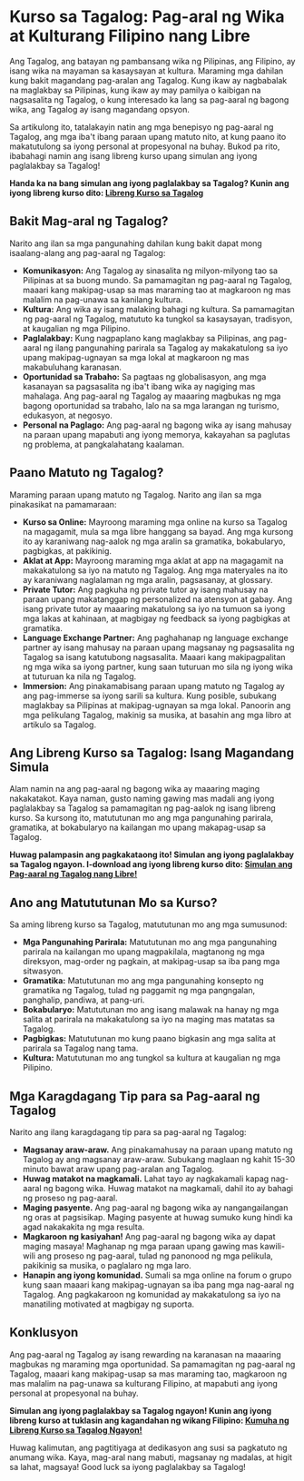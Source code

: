 # Kurso sa Tagalog: Pag-aral ng Wika at Kulturang Filipino nang Libre

Ang Tagalog, ang batayan ng pambansang wika ng Pilipinas, ang Filipino, ay isang wika na mayaman sa kasaysayan at kultura. Maraming mga dahilan kung bakit magandang pag-aralan ang Tagalog. Kung ikaw ay nagbabalak na maglakbay sa Pilipinas, kung ikaw ay may pamilya o kaibigan na nagsasalita ng Tagalog, o kung interesado ka lang sa pag-aaral ng bagong wika, ang Tagalog ay isang magandang opsyon.

Sa artikulong ito, tatalakayin natin ang mga benepisyo ng pag-aaral ng Tagalog, ang mga iba't ibang paraan upang matuto nito, at kung paano ito makatutulong sa iyong personal at propesyonal na buhay. Bukod pa rito, ibabahagi namin ang isang libreng kurso upang simulan ang iyong paglalakbay sa Tagalog!

**Handa ka na bang simulan ang iyong paglalakbay sa Tagalog? Kunin ang iyong libreng kurso dito: [Libreng Kurso sa Tagalog](https://udemywork.com/kurso-sa-tagalog)**

## Bakit Mag-aral ng Tagalog?

Narito ang ilan sa mga pangunahing dahilan kung bakit dapat mong isaalang-alang ang pag-aaral ng Tagalog:

*   **Komunikasyon:** Ang Tagalog ay sinasalita ng milyon-milyong tao sa Pilipinas at sa buong mundo. Sa pamamagitan ng pag-aaral ng Tagalog, maaari kang makipag-usap sa mas maraming tao at magkaroon ng mas malalim na pag-unawa sa kanilang kultura.
*   **Kultura:** Ang wika ay isang malaking bahagi ng kultura. Sa pamamagitan ng pag-aaral ng Tagalog, matututo ka tungkol sa kasaysayan, tradisyon, at kaugalian ng mga Pilipino.
*   **Paglalakbay:** Kung nagpaplano kang maglakbay sa Pilipinas, ang pag-aaral ng ilang pangunahing parirala sa Tagalog ay makakatulong sa iyo upang makipag-ugnayan sa mga lokal at magkaroon ng mas makabuluhang karanasan.
*   **Oportunidad sa Trabaho:** Sa pagtaas ng globalisasyon, ang mga kasanayan sa pagsasalita ng iba't ibang wika ay nagiging mas mahalaga. Ang pag-aaral ng Tagalog ay maaaring magbukas ng mga bagong oportunidad sa trabaho, lalo na sa mga larangan ng turismo, edukasyon, at negosyo.
*   **Personal na Paglago:** Ang pag-aaral ng bagong wika ay isang mahusay na paraan upang mapabuti ang iyong memorya, kakayahan sa paglutas ng problema, at pangkalahatang kaalaman.

## Paano Matuto ng Tagalog?

Maraming paraan upang matuto ng Tagalog. Narito ang ilan sa mga pinakasikat na pamamaraan:

*   **Kurso sa Online:** Mayroong maraming mga online na kurso sa Tagalog na magagamit, mula sa mga libre hanggang sa bayad. Ang mga kursong ito ay karaniwang nag-aalok ng mga aralin sa gramatika, bokabularyo, pagbigkas, at pakikinig.
*   **Aklat at App:** Mayroong maraming mga aklat at app na magagamit na makakatulong sa iyo na matuto ng Tagalog. Ang mga materyales na ito ay karaniwang naglalaman ng mga aralin, pagsasanay, at glossary.
*   **Private Tutor:** Ang pagkuha ng private tutor ay isang mahusay na paraan upang makatanggap ng personalized na atensyon at gabay. Ang isang private tutor ay maaaring makatulong sa iyo na tumuon sa iyong mga lakas at kahinaan, at magbigay ng feedback sa iyong pagbigkas at gramatika.
*   **Language Exchange Partner:** Ang paghahanap ng language exchange partner ay isang mahusay na paraan upang magsanay ng pagsasalita ng Tagalog sa isang katutubong nagsasalita. Maaari kang makipagpalitan ng mga wika sa iyong partner, kung saan tuturuan mo sila ng iyong wika at tuturuan ka nila ng Tagalog.
*   **Immersion:** Ang pinakamabisang paraan upang matuto ng Tagalog ay ang pag-immerse sa iyong sarili sa kultura. Kung posible, subukang maglakbay sa Pilipinas at makipag-ugnayan sa mga lokal. Panoorin ang mga pelikulang Tagalog, makinig sa musika, at basahin ang mga libro at artikulo sa Tagalog.

## Ang Libreng Kurso sa Tagalog: Isang Magandang Simula

Alam namin na ang pag-aaral ng bagong wika ay maaaring maging nakakatakot. Kaya naman, gusto naming gawing mas madali ang iyong paglalakbay sa Tagalog sa pamamagitan ng pag-aalok ng isang libreng kurso. Sa kursong ito, matututunan mo ang mga pangunahing parirala, gramatika, at bokabularyo na kailangan mo upang makapag-usap sa Tagalog.

**Huwag palampasin ang pagkakataong ito! Simulan ang iyong paglalakbay sa Tagalog ngayon. I-download ang iyong libreng kurso dito: [Simulan ang Pag-aaral ng Tagalog nang Libre!](https://udemywork.com/kurso-sa-tagalog)**

## Ano ang Matututunan Mo sa Kurso?

Sa aming libreng kurso sa Tagalog, matututunan mo ang mga sumusunod:

*   **Mga Pangunahing Parirala:** Matututunan mo ang mga pangunahing parirala na kailangan mo upang magpakilala, magtanong ng mga direksyon, mag-order ng pagkain, at makipag-usap sa iba pang mga sitwasyon.
*   **Gramatika:** Matututunan mo ang mga pangunahing konsepto ng gramatika ng Tagalog, tulad ng paggamit ng mga pangngalan, panghalip, pandiwa, at pang-uri.
*   **Bokabularyo:** Matututunan mo ang isang malawak na hanay ng mga salita at parirala na makakatulong sa iyo na maging mas matatas sa Tagalog.
*   **Pagbigkas:** Matututunan mo kung paano bigkasin ang mga salita at parirala sa Tagalog nang tama.
*   **Kultura:** Matututunan mo ang tungkol sa kultura at kaugalian ng mga Pilipino.

## Mga Karagdagang Tip para sa Pag-aaral ng Tagalog

Narito ang ilang karagdagang tip para sa pag-aaral ng Tagalog:

*   **Magsanay araw-araw.** Ang pinakamahusay na paraan upang matuto ng Tagalog ay ang magsanay araw-araw. Subukang maglaan ng kahit 15-30 minuto bawat araw upang pag-aralan ang Tagalog.
*   **Huwag matakot na magkamali.** Lahat tayo ay nagkakamali kapag nag-aaral ng bagong wika. Huwag matakot na magkamali, dahil ito ay bahagi ng proseso ng pag-aaral.
*   **Maging pasyente.** Ang pag-aaral ng bagong wika ay nangangailangan ng oras at pagsisikap. Maging pasyente at huwag sumuko kung hindi ka agad nakakakita ng mga resulta.
*   **Magkaroon ng kasiyahan!** Ang pag-aaral ng bagong wika ay dapat maging masaya! Maghanap ng mga paraan upang gawing mas kawili-wili ang proseso ng pag-aaral, tulad ng panonood ng mga pelikula, pakikinig sa musika, o paglalaro ng mga laro.
*   **Hanapin ang iyong komunidad.** Sumali sa mga online na forum o grupo kung saan maaari kang makipag-ugnayan sa iba pang mga nag-aaral ng Tagalog. Ang pagkakaroon ng komunidad ay makakatulong sa iyo na manatiling motivated at magbigay ng suporta.

## Konklusyon

Ang pag-aaral ng Tagalog ay isang rewarding na karanasan na maaaring magbukas ng maraming mga oportunidad. Sa pamamagitan ng pag-aaral ng Tagalog, maaari kang makipag-usap sa mas maraming tao, magkaroon ng mas malalim na pag-unawa sa kulturang Filipino, at mapabuti ang iyong personal at propesyonal na buhay.

**Simulan ang iyong paglalakbay sa Tagalog ngayon! Kunin ang iyong libreng kurso at tuklasin ang kagandahan ng wikang Filipino: [Kumuha ng Libreng Kurso sa Tagalog Ngayon!](https://udemywork.com/kurso-sa-tagalog)**

Huwag kalimutan, ang pagtitiyaga at dedikasyon ang susi sa pagkatuto ng anumang wika. Kaya, mag-aral nang mabuti, magsanay ng madalas, at higit sa lahat, magsaya! Good luck sa iyong paglalakbay sa Tagalog!
